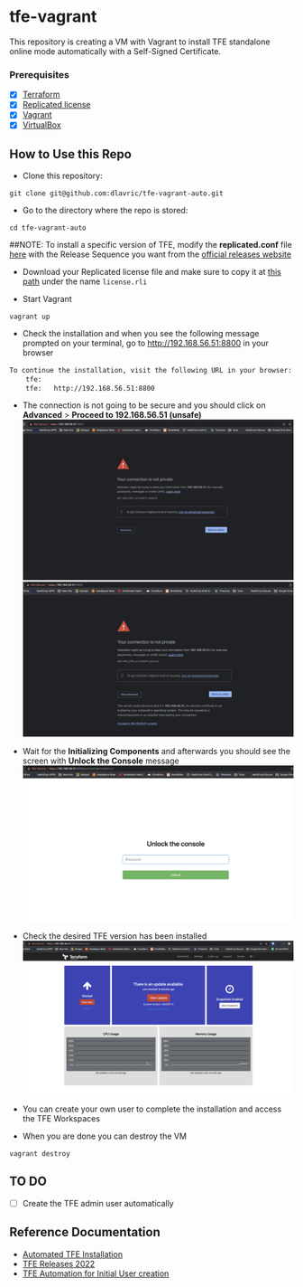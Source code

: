 # tfe-vagrant

This repository is creating a VM with Vagrant to install TFE standalone online mode automatically with a Self-Signed Certificate.

### Prerequisites

- [X] [Terraform](https://www.terraform.io/downloads)
- [X] [Replicated license](https://hashicorp.atlassian.net/wiki/spaces/tfsupport/pages/676792039/Terraform+Enterprise+Installation#Replicated-license)
- [X]  [Vagrant](https://www.vagrantup.com/docs/installation)
- [X]  [VirtualBox](https://www.virtualbox.org/)

## How to Use this Repo

- Clone this repository:
```shell
git clone git@github.com:dlavric/tfe-vagrant-auto.git
```

- Go to the directory where the repo is stored:
```shell
cd tfe-vagrant-auto
```

##NOTE: To install a specific version of TFE, modify the **replicated.conf** file [here]() with the Release Sequence you want from the [official releases website](https://www.terraform.io/enterprise/releases#terraform-enterprise-releases) 

- Download your Replicated license file and make sure to copy it at [this path]() under the name `license.rli` 

- Start Vagrant
```shell
vagrant up
```

- Check the installation and when you see the following message prompted on your terminal, go to http://192.168.56.51:8800 in your browser
```shell
To continue the installation, visit the following URL in your browser:
    tfe: 
    tfe:   http://192.168.56.51:8800
```

- The connection is not going to be secure and you should click on **Advanced** > **Proceed to 192.168.56.51 (unsafe)**
![Advanced](https://github.com/dlavric/tfe-vagrant-auto/blob/main/pictures/Screenshot3.png)
![Unsafe](https://github.com/dlavric/tfe-vagrant-auto/blob/main/pictures/Screenshot4.png)

- Wait for the **Initializing Components** and afterwards you should see the screen with **Unlock the Console** message
![Unlock](https://github.com/dlavric/tfe-vagrant-auto/blob/main/pictures/Screenshot5.png)

- Check the desired TFE version has been installed 
![TFE](https://github.com/dlavric/tfe-vagrant-auto/blob/main/pictures/Screenshot6.png)

- You can create your own user to complete the installation and access the TFE Workspaces

- When you are done you can destroy the VM
```shell
vagrant destroy
```

## TO DO ##

- [ ] Create the TFE admin user automatically

## Reference Documentation

- [Automated TFE Installation](https://www.terraform.io/enterprise/install/automated/automating-the-installer#automated-terraform-enterprise-installation)
- [TFE Releases 2022](https://www.terraform.io/enterprise/releases#terraform-enterprise-releases)
- [TFE Automation for Initial User creation](https://www.terraform.io/enterprise/install/automated/automating-initial-user)